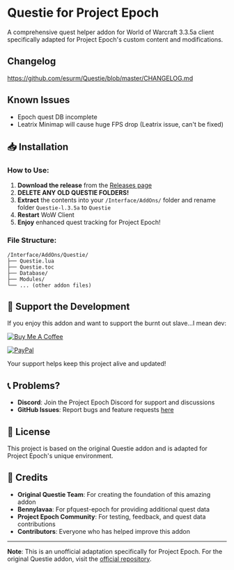 # Questie for Project Epoch

A comprehensive quest helper addon for World of Warcraft 3.3.5a client specifically adapted for Project Epoch's custom content and modifications.

## Changelog

https://github.com/esurm/Questie/blob/master/CHANGELOG.md

## Known Issues

- Epoch quest DB incomplete
- Leatrix Minimap will cause huge FPS drop (Leatrix issue, can't be fixed)

## 📥 Installation

### How to Use:

1. **Download the release** from the [Releases page](https://github.com/esurm/Questie/releases)
2. **DELETE ANY OLD QUESTIE FOLDERS!**
3. **Extract** the contents into your `/Interface/AddOns/` folder and rename folder `Questie-l.3.5a` to `Questie`
4. **Restart** WoW Client
5. **Enjoy** enhanced quest tracking for Project Epoch!

### File Structure:
```
/Interface/AddOns/Questie/
├── Questie.lua
├── Questie.toc
├── Database/
├── Modules/
└── ... (other addon files)
```

## 💖 Support the Development

If you enjoy this addon and want to support the burnt out slave...I mean dev:

[![Buy Me A Coffee](https://img.shields.io/badge/Buy%20Me%20A%20Coffee-Support-orange?style=flat-square&logo=buy-me-a-coffee)](https://buymeacoffee.com/surm)

[![PayPal](https://img.shields.io/badge/PayPal-Donate-blue?style=flat-square&logo=paypal)](https://paypal.me/mikolaas)

Your support helps keep this project alive and updated!

## 📞 Problems?

- **Discord**: Join the Project Epoch Discord for support and discussions
- **GitHub Issues**: Report bugs and feature requests [here](https://github.com/esurm/Questie/issues)


## 📄 License

This project is based on the original Questie addon and is adapted for Project Epoch's unique environment.

## 🙏 Credits

- **Original Questie Team**: For creating the foundation of this amazing addon
- **Bennylavaa**: For pfquest-epoch for providing additional quest data
- **Project Epoch Community**: For testing, feedback, and quest data contributions
- **Contributors**: Everyone who has helped improve this addon

---

**Note**: This is an unofficial adaptation specifically for Project Epoch. For the original Questie addon, visit the [official repository](https://github.com/Questie/Questie).
